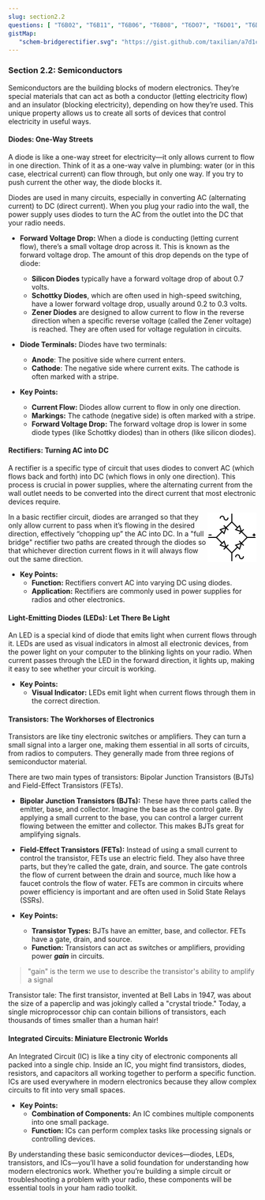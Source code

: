 ```yaml
---
slug: section2.2
questions: [ "T6B02", "T6B11", "T6B06", "T6B08", "T6D07", "T6D01", "T6D09", "T6B03", "T6B04", "T6B09", "T6B10", "T6B01", "T6B05", "T6B07", "T6B12" ]
gistMap:
   "schem-bridgerectifier.svg": "https://gist.github.com/taxilian/a7d1cca34d08baa8f98a3d6d4b408e55/raw/65fa82634729e8d9f46857591488b125cff4c767/schem-bridgerectifier.svg"
---
```


### Section 2.2: Semiconductors

Semiconductors are the building blocks of modern electronics. They’re special materials that can act as both a conductor (letting electricity flow) and an insulator (blocking electricity), depending on how they’re used. This unique property allows us to create all sorts of devices that control electricity in useful ways.

#### Diodes: One-Way Streets

A diode is like a one-way street for electricity—it only allows current to flow in one direction. Think of it as a one-way valve in plumbing: water (or in this case, electrical current) can flow through, but only one way. If you try to push current the other way, the diode blocks it.

Diodes are used in many circuits, especially in converting AC (alternating current) to DC (direct current). When you plug your radio into the wall, the power supply uses diodes to turn the AC from the outlet into the DC that your radio needs.

- **Forward Voltage Drop:** When a diode is conducting (letting current flow), there’s a small voltage drop across it. This is known as the forward voltage drop. The amount of this drop depends on the type of diode:
  - **Silicon Diodes** typically have a forward voltage drop of about 0.7 volts.
  - **Schottky Diodes**, which are often used in high-speed switching, have a lower forward voltage drop, usually around 0.2 to 0.3 volts.
  - **Zener Diodes** are designed to allow current to flow in the reverse direction when a specific reverse voltage (called the Zener voltage) is reached. They are often used for voltage regulation in circuits.
  
- **Diode Terminals:** Diodes have two terminals:
  - **Anode**: The positive side where current enters.
  - **Cathode**: The negative side where current exits. The cathode is often marked with a stripe.

- **Key Points:**
  - **Current Flow:** Diodes allow current to flow in only one direction.
  - **Markings:** The cathode (negative side) is often marked with a stripe.
  - **Forward Voltage Drop:** The forward voltage drop is lower in some diode types (like Schottky diodes) than in others (like silicon diodes).


#### Rectifiers: Turning AC into DC

A rectifier is a specific type of circuit that uses diodes to convert AC (which flows back and forth) into DC (which flows in only one direction). This process is crucial in power supplies, where the alternating current from the wall outlet needs to be converted into the direct current that most electronic devices require.

<img src="../../../images/schem-bridgerectifier.svg" alt="Full Bridge Rectifier Schematic Symbol" width="100" height="100" align="right">
In a basic rectifier circuit, diodes are arranged so that they only allow current to pass when it’s flowing in the desired direction, effectively “chopping up” the AC into DC. In a "full bridge" rectifier two paths are created through the diodes so that whichever direction current flows in it will always flow out the same direction.


- **Key Points:**
  - **Function:** Rectifiers convert AC into varying DC using diodes.
  - **Application:** Rectifiers are commonly used in power supplies for radios and other electronics.

#### Light-Emitting Diodes (LEDs): Let There Be Light

An LED is a special kind of diode that emits light when current flows through it. LEDs are used as visual indicators in almost all electronic devices, from the power light on your computer to the blinking lights on your radio. When current passes through the LED in the forward direction, it lights up, making it easy to see whether your circuit is working.

- **Key Points:**
  - **Visual Indicator:** LEDs emit light when current flows through them in the correct direction.

#### Transistors: The Workhorses of Electronics

Transistors are like tiny electronic switches or amplifiers. They can turn a small signal into a larger one, making them essential in all sorts of circuits, from radios to computers. They generally made from three regions of semiconductor material.

There are two main types of transistors: Bipolar Junction Transistors (BJTs) and Field-Effect Transistors (FETs).

- **Bipolar Junction Transistors (BJTs):** These have three parts called the emitter, base, and collector. Imagine the base as the control gate. By applying a small current to the base, you can control a larger current flowing between the emitter and collector. This makes BJTs great for amplifying signals.
  
- **Field-Effect Transistors (FETs):** Instead of using a small current to control the transistor, FETs use an electric field. They also have three parts, but they’re called the gate, drain, and source. The gate controls the flow of current between the drain and source, much like how a faucet controls the flow of water. FETs are common in circuits where power efficiency is important and are often used in Solid State Relays (SSRs).

- **Key Points:**
  - **Transistor Types:** BJTs have an emitter, base, and collector. FETs have a gate, drain, and source.
  - **Function:** Transistors can act as switches or amplifiers, providing power ***gain*** in circuits.

> "gain" is the term we use to describe the transistor's ability to amplify a signal

Transistor tale: The first transistor, invented at Bell Labs in 1947, was about the size of a paperclip and was jokingly called a "crystal triode." Today, a single microprocessor chip can contain billions of transistors, each thousands of times smaller than a human hair!

#### Integrated Circuits: Miniature Electronic Worlds

An Integrated Circuit (IC) is like a tiny city of electronic components all packed into a single chip. Inside an IC, you might find transistors, diodes, resistors, and capacitors all working together to perform a specific function. ICs are used everywhere in modern electronics because they allow complex circuits to fit into very small spaces.

- **Key Points:**
  - **Combination of Components:** An IC combines multiple components into one small package.
  - **Function:** ICs can perform complex tasks like processing signals or controlling devices.

By understanding these basic semiconductor devices—diodes, LEDs, transistors, and ICs—you’ll have a solid foundation for understanding how modern electronics work. Whether you’re building a simple circuit or troubleshooting a problem with your radio, these components will be essential tools in your ham radio toolkit.
